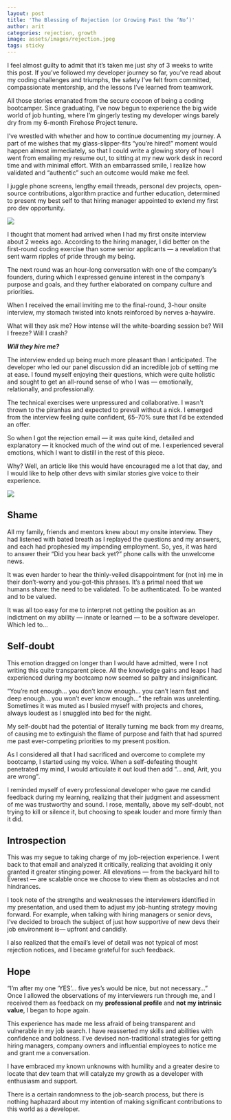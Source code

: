 ```yaml
---
layout: post
title: 'The Blessing of Rejection (or Growing Past the ‘No’)'
author: arit
categories: rejection, growth
image: assets/images/rejection.jpeg
tags: sticky
---
```


I feel almost guilty to admit that it’s taken me just shy of 3 weeks to write this post. If you’ve followed my developer journey so far, you’ve read about my coding challenges and triumphs, the safety I’ve felt from committed,  compassionate mentorship, and the lessons I’ve learned from teamwork.

All those stories emanated from the secure cocoon of being a coding bootcamper. Since graduating, I’ve now begun to experience the big wide world of job hunting, where I’m gingerly testing my developer wings barely dry from my 6-month Firehose Project tenure.

I’ve wrestled with whether and how to continue documenting my journey. A part of me wishes that my glass-slipper-fits “you’re hired!” moment would happen almost immediately, so that I could write a glowing story of how I went from emailing my resume out, to sitting at my new work desk in record time and with minimal effort. With an embarrassed smile, I realize how validated and “authentic” such an outcome would make me feel.

I juggle phone screens, lengthy email threads, personal dev projects, open-source contributions, algorithm practice and further education, determined to present my best self to that hiring manager appointed to extend my first pro dev opportunity.

![](https://miro.medium.com/max/1400/0*aK-pnTObfVPd084p)


I thought that moment had arrived when I had my first onsite interview about 2 weeks ago. According to the hiring manager, I did better on the first-round coding exercise than some senior applicants — a revelation that sent warm ripples of pride through my being.

The next round was an hour-long conversation with one of the company’s founders, during which I expressed genuine interest in the company’s purpose and goals, and they further elaborated on company culture and priorities.

When I received the email inviting me to the final-round, 3-hour onsite interview, my stomach twisted into knots reinforced by nerves a-haywire.

What will they ask me? How intense will the white-boarding session be? Will I freeze? Will I crash?

**_Will they hire me?_**

The interview ended up being much more pleasant than I anticipated. The developer who led our panel discussion did an incredible job of setting me at ease. I found myself enjoying their questions, which were quite holistic and sought to get an all-round sense of who I was — emotionally, relationally, and professionally.

The technical exercises were unpressured and collaborative. I wasn't thrown to the piranhas and expected to prevail without a nick. I emerged from the interview feeling quite confident, 65–70% sure that I’d be extended an offer.

So when I got the rejection email — it was quite kind, detailed and explanatory — it knocked much of the wind out of me. I experienced several emotions, which I want to distill in the rest of this piece.

Why? Well, an article like this would have encouraged me a lot that day, and I would like to help other devs with similar stories give voice to their experience.


![](https://miro.medium.com/max/1400/1*_c3CNehZXw4b-fRClF8fzQ.jpeg)

## **Shame**

All my family, friends and mentors knew about my onsite interview. They had listened with bated breath as I replayed the questions and my answers, and each had prophesied my impending employment. So, yes, it was hard to answer their “Did you hear back yet?” phone calls with the unwelcome news.

It was even harder to hear the thinly-veiled disappointment for (not in) me in their don’t-worry and you-got-this phrases. It’s a primal need that we humans share: the need to be validated. To be authenticated. To be wanted and to be valued.

It was all too easy for me to interpret not getting the position as an indictment on my ability — innate or learned — to be a software developer. Which led to…

## **Self-doubt**

This emotion dragged on longer than I would have admitted, were I not writing this quite transparent piece. All the knowledge gains and leaps I had experienced during my bootcamp now seemed so paltry and insignificant.

“You’re not enough… you don’t know enough… you can’t learn fast and deep enough… you won’t ever know enough…” the refrain was unrelenting. Sometimes it was muted as I busied myself with projects and chores, always loudest as I snuggled into bed for the night.

My self-doubt had the potential of literally turning me back from my dreams, of causing me to extinguish the flame of purpose and faith that had spurred me past ever-competing priorities to my present position.

As I considered all that I had sacrificed and overcome to complete my bootcamp, I started using my voice. When a self-defeating thought penetrated my mind, I would articulate it out loud then add “… and, Arit, you are wrong”_._

I reminded myself of every professional developer who gave me candid feedback during my learning, realizing that their judgment and assessment of me was trustworthy and sound. I rose, mentally, above my self-doubt, not trying to kill or silence it, but choosing to speak louder and more firmly than it did.

## **Introspection**

This was my segue to taking charge of my job-rejection experience. I went back to that email and analyzed it critically, realizing that avoiding it only granted it greater stinging power. All elevations — from the backyard hill to Everest — are scalable once we choose to view them as obstacles and not hindrances.

I took note of the strengths and weaknesses the interviewers identified in my presentation, and used them to adjust my job-hunting strategy moving forward. For example, when talking with hiring managers or senior devs, I’ve decided to broach the subject of just how supportive of new devs their job environment is— upfront and candidly.

I also realized that the email’s level of detail was not typical of most rejection notices, and I became grateful for such feedback.

## **Hope**

“I’m after my one ‘YES’… five yes’s would be nice, but not necessary…” Once I allowed the observations of my interviewers run through me, and I received them as feedback on my  **professional profile**  and  **not my intrinsic value**, I began to hope again.

This experience has made me less afraid of being transparent and vulnerable in my job search. I have reasserted my skills and abilities with confidence and boldness. I’ve devised non-traditional strategies for getting hiring managers, company owners and influential employees to notice me and grant me a conversation.

I have embraced my known unknowns with humility and a greater desire to locate that dev team that will catalyze my growth as a developer with enthusiasm and support.

There is a certain randomness to the job-search process, but there is nothing haphazard about my intention of making significant contributions to this world as a developer.